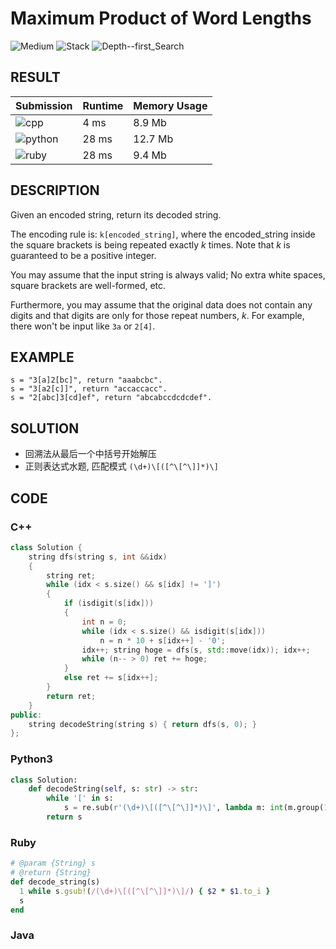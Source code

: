 # Maximum Product of Word Lengths

![Medium](https://img.shields.io/badge/-Medium-f0ad4e.svg) ![Stack](https://img.shields.io/badge/堆栈-Stack-007ec6.svg) ![Depth--first_Search](https://img.shields.io/badge/深度优先搜索-Depth--first_Search-007ec6.svg)

## RESULT

| Submission                                                        | Runtime | Memory Usage |
| ----------------------------------------------------------------- | ------- | ------------ |
| ![cpp](https://img.shields.io/badge/leetcode394-cpp-f34b7d.svg)   | 4 ms    | 8.9 Mb       |
| ![python](https://img.shields.io/badge/leetcode394-py-3572A5.svg) | 28 ms   | 12.7 Mb      |
| ![ruby](https://img.shields.io/badge/leetcode394-rb-701516.svg)   | 28 ms   | 9.4 Mb       |

## DESCRIPTION

Given an encoded string, return its decoded string.

The encoding rule is: `k[encoded_string]`, where the encoded_string inside the square brackets is being repeated exactly *k* times. Note that *k* is guaranteed to be a positive integer.

You may assume that the input string is always valid; No extra white spaces, square brackets are well-formed, etc.

Furthermore, you may assume that the original data does not contain any digits and that digits are only for those repeat numbers, *k*. For example, there won't be input like `3a` or `2[4]`.

## EXAMPLE

```plain
s = "3[a]2[bc]", return "aaabcbc".
s = "3[a2[c]]", return "accaccacc".
s = "2[abc]3[cd]ef", return "abcabccdcdcdef".
```

## SOLUTION

* 回溯法从最后一个中括号开始解压
* 正则表达式水题, 匹配模式 `(\d+)\[([^\[^\]]*)\]`

## CODE

### C++

```cpp
class Solution {
    string dfs(string s, int &&idx)
    {
        string ret;
        while (idx < s.size() && s[idx] != ']')
        {
            if (isdigit(s[idx]))
            {
                int n = 0;
                while (idx < s.size() && isdigit(s[idx]))
                    n = n * 10 + s[idx++] - '0';
                idx++; string hoge = dfs(s, std::move(idx)); idx++;
                while (n-- > 0) ret += hoge;
            }
            else ret += s[idx++];
        }
        return ret;
    }
public:
    string decodeString(string s) { return dfs(s, 0); }
};
```

### Python3

```python
class Solution:
    def decodeString(self, s: str) -> str:
        while '[' in s:
            s = re.sub(r'(\d+)\[([^\[^\]]*)\]', lambda m: int(m.group(1)) * m.group(2), s)
        return s
```

### Ruby

```ruby
# @param {String} s
# @return {String}
def decode_string(s)
  1 while s.gsub!(/(\d+)\[([^\[^\]]*)\]/) { $2 * $1.to_i }
  s
end
```

### Java
